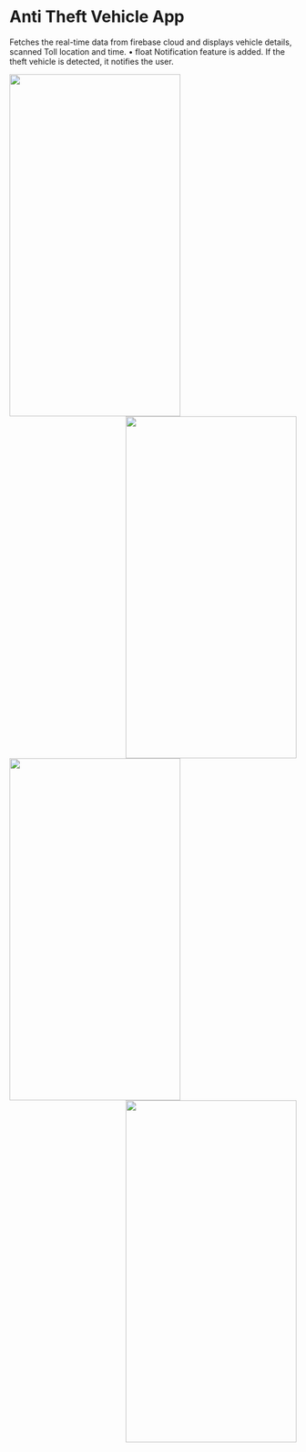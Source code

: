 # Anti Theft Vehicle App
Fetches the real-time data from firebase cloud and displays vehicle details, scanned Toll location and time.
• float Notification feature is added. If the theft vehicle is detected, it notifies the user.


<img src="https://user-images.githubusercontent.com/76056451/209435566-62d9d3f2-f166-4a8d-a287-4d7237eddfb2.jpg" width=300 height=600 /> <img src="https://user-images.githubusercontent.com/76056451/209435494-1165fcf1-14f4-4fb1-9073-bc51667ca0a1.jpg" width=300 height=600 align="right"/>


<img src="https://user-images.githubusercontent.com/76056451/209435516-7fd94932-71f3-4f28-8b4a-023be5d70946.jpg" width=300 height=600 /> <img src="https://user-images.githubusercontent.com/76056451/209435475-59205dfb-81ba-46ec-a372-f945a7803f83.jpg" width=300 height=600 align="right"/>
